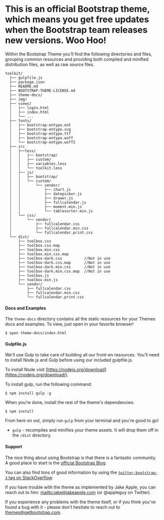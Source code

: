 # This is an official Bootstrap theme, which means you get free updates when the Bootstrap team releases new versions. Woo Hoo! #

Within the Bootstrap Theme you’ll find the following directories and files, grouping common resources and providing both compiled and minified distribution files, as well as raw source files.

```
toolkit/
  ├── gulpfile.js
  ├── package.json
  ├── README.md
  ├── BOOTSTRAP-THEME-LICENSE.md
  ├── theme-docs/
  ├── img/
  ├── views/
  │   ├── login.html
  │   ├── index.html
  │   └── ...
  ├── fonts/
  │   ├── bootstrap-entypo.eot
  │   ├── bootstrap-entypo.svg
  │   ├── bootstrap-entypo.ttf
  │   ├── bootstrap-entypo.woff
  │   └── bootstrap-entypo.woff2
  ├── src
  │   ├──less/
  │   │   ├── bootstrap/
  │   │   ├── custom/
  │   │   ├── variables.less
  │   │   └── toolkit.less
  │   ├── js/
  │   │   ├── bootstrap/
  │   │   └── custom/
  │   │       └── vendor/
  │   │           ├── chart.js
  │   │           ├── datepicker.js
  │   │           ├── drawer.js
  │   │           ├── fullcalendar.js
  │   │           ├── moment.min.js
  │   │           └── tablesorter.min.js
  │   └── css/
  │       └── vendor/
  │           ├── fullcalendar.css
  │           ├── fullcalendar.min.css
  │           └── fullcalendar.print.css
  └── dist/
      ├── toolbox.css
      ├── toolbox.css.map
      ├── toolbox.min.css
      ├── toolbox.min.css.map
      ├── toolbox-dark.css          //Not in use
      ├── toolbox-dark.css.map      //Not in use
      ├── toolbox-dark.min.css      //Not in use
      ├── toolbox-dark.min.css.map  //Not in use
      ├── toolbox.js
      ├── toolbox.min.js
      └── vendor/
          ├── fullcalendar.css
          ├── fullcalendar.min.css
          └── fullcalendar.print.css

```

#### Docs and Examples

The `theme-docs` directory contains all the static resources for your Themes docs and examples. To view, just open in your favorite browser!

```
$ open theme-docs/index.html
```


#### Gulpfile.js

We'll use Gulp to take care of building all our front-en resources. You’ll need to install Node.js and Gulp before using our included gulpfile.js.

To install Node visit [https://nodejs.org/download](https://nodejs.org/download/).

To install gulp, run the following command:

```
$ npm install gulp -g
```

When you’re done, install the rest of the theme's dependencies:

```
$ npm install
```

From here on out, simply run `gulp` from your terminal and you're good to go!

+ `gulp` - recompiles and minifies your theme assets. It will drop them off in the `/dist` directory.



#### Support

The nice thing about using Bootstrap is that there is a fantastic community. A good place to start is the [official Bootstrap Blog](http://blog.getbootstrap.com/).

You can also find tons of good information by using the [`twitter-bootstrap-3` tag on StackOverflow](https://stackoverflow.com/questions/tagged/twitter-bootstrap-3).

If you have trouble with the theme as implemented by Jake Apple, you can reach out to him: [mailto:jake@jakeapple.com](jake@jakeapple.com) (or @appleguy on Twitter).

If you experience any problems with the theme itself, or if you think you've found a bug with it - please don't hesitate to reach out to themes@getbootstrap.com.
